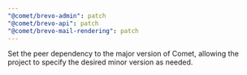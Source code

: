 ```yaml
---
"@comet/brevo-admin": patch
"@comet/brevo-api": patch
"@comet/brevo-mail-rendering": patch
---
```


Set the peer dependency to the major version of Comet, allowing the project to specify the desired minor version as needed.
